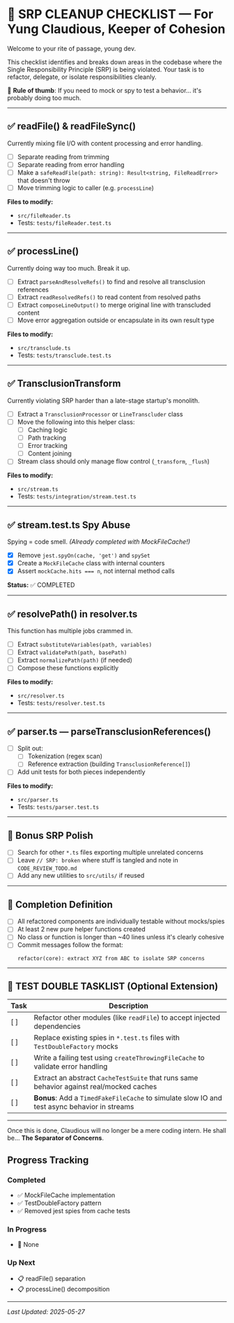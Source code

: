 # 🧹 SRP CLEANUP CHECKLIST — For Yung Claudious, Keeper of Cohesion

Welcome to your rite of passage, young dev.

This checklist identifies and breaks down areas in the codebase where the Single Responsibility Principle (SRP) is being violated. Your task is to refactor, delegate, or isolate responsibilities cleanly.

🧠 **Rule of thumb**: If you need to mock or spy to test a behavior… it's probably doing too much.

---

## ✅ readFile() & readFileSync()

Currently mixing file I/O with content processing and error handling.

- [ ] Separate reading from trimming
- [ ] Separate reading from error handling  
- [ ] Make a `safeReadFile(path: string): Result<string, FileReadError>` that doesn't throw
- [ ] Move trimming logic to caller (e.g. `processLine`)

**Files to modify:**
- `src/fileReader.ts`
- Tests: `tests/fileReader.test.ts`

---

## ✅ processLine()

Currently doing way too much. Break it up.

- [ ] Extract `parseAndResolveRefs()` to find and resolve all transclusion references
- [ ] Extract `readResolvedRefs()` to read content from resolved paths
- [ ] Extract `composeLineOutput()` to merge original line with transcluded content
- [ ] Move error aggregation outside or encapsulate in its own result type

**Files to modify:**
- `src/transclude.ts`
- Tests: `tests/transclude.test.ts`

---

## ✅ TransclusionTransform

Currently violating SRP harder than a late-stage startup's monolith.

- [ ] Extract a `TransclusionProcessor` or `LineTranscluder` class
- [ ] Move the following into this helper class:
  - [ ] Caching logic
  - [ ] Path tracking
  - [ ] Error tracking
  - [ ] Content joining
- [ ] Stream class should only manage flow control (`_transform`, `_flush`)

**Files to modify:**
- `src/stream.ts`
- Tests: `tests/integration/stream.test.ts`

---

## ✅ stream.test.ts Spy Abuse

Spying = code smell. *(Already completed with MockFileCache!)*

- [x] Remove `jest.spyOn(cache, 'get')` and `spySet`
- [x] Create a `MockFileCache` class with internal counters
- [x] Assert `mockCache.hits === n`, not internal method calls

**Status:** ✅ COMPLETED

---

## ✅ resolvePath() in resolver.ts

This function has multiple jobs crammed in.

- [ ] Extract `substituteVariables(path, variables)`
- [ ] Extract `validatePath(path, basePath)`
- [ ] Extract `normalizePath(path)` (if needed)
- [ ] Compose these functions explicitly

**Files to modify:**
- `src/resolver.ts`
- Tests: `tests/resolver.test.ts`

---

## ✅ parser.ts — parseTransclusionReferences()

- [ ] Split out:
  - [ ] Tokenization (regex scan)
  - [ ] Reference extraction (building `TransclusionReference[]`)
- [ ] Add unit tests for both pieces independently

**Files to modify:**
- `src/parser.ts`
- Tests: `tests/parser.test.ts`

---

## 🧼 Bonus SRP Polish

- [ ] Search for other `*.ts` files exporting multiple unrelated concerns
- [ ] Leave `// SRP: broken` where stuff is tangled and note in `CODE_REVIEW_TODO.md`
- [ ] Add any new utilities to `src/utils/` if reused

---

## 🏁 Completion Definition

- [ ] All refactored components are individually testable without mocks/spies
- [ ] At least 2 new pure helper functions created
- [ ] No class or function is longer than ~40 lines unless it's clearly cohesive
- [ ] Commit messages follow the format:
  ```
  refactor(core): extract XYZ from ABC to isolate SRP concerns
  ```

---

## 🔧 TEST DOUBLE TASKLIST (Optional Extension)

| Task | Description |
|------|-------------|
| [ ] | Refactor other modules (like `readFile`) to accept injected dependencies |
| [ ] | Replace existing spies in `*.test.ts` files with `TestDoubleFactory` mocks |
| [ ] | Write a failing test using `createThrowingFileCache` to validate error handling |
| [ ] | Extract an abstract `CacheTestSuite` that runs same behavior against real/mocked caches |
| [ ] | **Bonus**: Add a `TimedFakeFileCache` to simulate slow IO and test async behavior in streams |

---

Once this is done, Claudious will no longer be a mere coding intern. He shall be… **The Separator of Concerns**.

## Progress Tracking

### Completed
- ✅ MockFileCache implementation
- ✅ TestDoubleFactory pattern
- ✅ Removed jest spies from cache tests

### In Progress
- 🔄 None

### Up Next
- 📋 readFile() separation
- 📋 processLine() decomposition

---

*Last Updated: 2025-05-27*